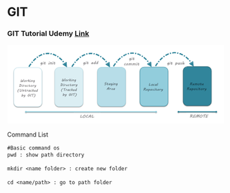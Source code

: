 # GIT
### GIT Tutorial Udemy [Link](https://fpt-software.udemy.com/course/git-complete/)

<img src="./image/git-life-cycle.png" alt="GIT life cycle" >

Command List

```git
#Basic command os
pwd : show path directory

mkdir <name folder> : create new folder

cd <name/path> : go to path folder


```
